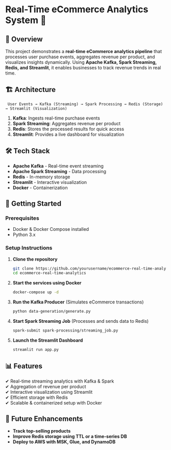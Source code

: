 # Real-Time eCommerce Analytics System 🚀

## 📌 Overview
This project demonstrates a **real-time eCommerce analytics pipeline** that processes user purchase events, aggregates revenue per product, and visualizes insights dynamically. Using **Apache Kafka, Spark Streaming, Redis, and Streamlit**, it enables businesses to track revenue trends in real time.

## 🏗️ Architecture
```
 User Events → Kafka (Streaming) → Spark Processing → Redis (Storage) → Streamlit (Visualization)
```

1. **Kafka**: Ingests real-time purchase events
2. **Spark Streaming**: Aggregates revenue per product
3. **Redis**: Stores the processed results for quick access
4. **Streamlit**: Provides a live dashboard for visualization

## 🛠️ Tech Stack
- **Apache Kafka** - Real-time event streaming
- **Apache Spark Streaming** - Data processing
- **Redis** - In-memory storage
- **Streamlit** - Interactive visualization
- **Docker** - Containerization

## 🚀 Getting Started
### Prerequisites
- Docker & Docker Compose installed
- Python 3.x

### Setup Instructions
1. **Clone the repository**
   ```bash
   git clone https://github.com/yourusername/ecommerce-real-time-analytics.git
   cd ecommerce-real-time-analytics
   ```
2. **Start the services using Docker**
   ```bash
   docker-compose up -d
   ```
3. **Run the Kafka Producer** (Simulates eCommerce transactions)
   ```bash
   python data-generation/generate.py
   ```
4. **Start Spark Streaming Job** (Processes and sends data to Redis)
   ```bash
   spark-submit spark-processing/streaming_job.py
   ```
5. **Launch the Streamlit Dashboard**
   ```bash
   streamlit run app.py
   ```

## 📊 Features
✔ Real-time streaming analytics with Kafka & Spark  
✔ Aggregation of revenue per product  
✔ Interactive visualization using Streamlit  
✔ Efficient storage with Redis  
✔ Scalable & containerized setup with Docker  

## 🚀 Future Enhancements
- **Track top-selling products**
- **Improve Redis storage using TTL or a time-series DB**
- **Deploy to AWS with MSK, Glue, and DynamoDB**



